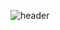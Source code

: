 ![header](https://capsule-render.vercel.app/api?type=waving&color=202A38,323232&height=300&section=header&text=Keep%20Going🏃)
<!--
**Yeon-inn/Yeon-inn** is a ✨ _special_ ✨ repository because its `README.md` (this file) appears on your GitHub profile.

Here are some ideas to get you started:

- 🔭 I’m currently working on ...
- 🌱 I’m currently learning ...
- 👯 I’m looking to collaborate on ...
- 🤔 I’m looking for help with ...
- 💬 Ask me about ...
- 📫 How to reach me: ...
- 😄 Pronouns: ...
- ⚡ Fun fact: ...
-->
